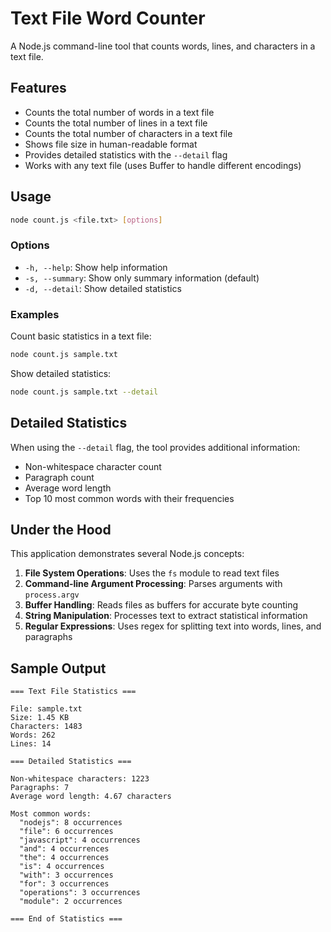 # Text File Word Counter

A Node.js command-line tool that counts words, lines, and characters in a text file.

## Features

- Counts the total number of words in a text file
- Counts the total number of lines in a text file
- Counts the total number of characters in a text file
- Shows file size in human-readable format
- Provides detailed statistics with the `--detail` flag
- Works with any text file (uses Buffer to handle different encodings)

## Usage

```bash
node count.js <file.txt> [options]
```

### Options

- `-h, --help`: Show help information
- `-s, --summary`: Show only summary information (default)
- `-d, --detail`: Show detailed statistics

### Examples

Count basic statistics in a text file:

```bash
node count.js sample.txt
```

Show detailed statistics:

```bash
node count.js sample.txt --detail
```

## Detailed Statistics

When using the `--detail` flag, the tool provides additional information:

- Non-whitespace character count
- Paragraph count
- Average word length
- Top 10 most common words with their frequencies

## Under the Hood

This application demonstrates several Node.js concepts:

1. **File System Operations**: Uses the `fs` module to read text files
2. **Command-line Argument Processing**: Parses arguments with `process.argv`
3. **Buffer Handling**: Reads files as buffers for accurate byte counting
4. **String Manipulation**: Processes text to extract statistical information
5. **Regular Expressions**: Uses regex for splitting text into words, lines, and paragraphs

## Sample Output

```
=== Text File Statistics ===

File: sample.txt
Size: 1.45 KB
Characters: 1483
Words: 262
Lines: 14

=== Detailed Statistics ===

Non-whitespace characters: 1223
Paragraphs: 7
Average word length: 4.67 characters

Most common words:
  "nodejs": 8 occurrences
  "file": 6 occurrences
  "javascript": 4 occurrences
  "and": 4 occurrences
  "the": 4 occurrences
  "is": 4 occurrences
  "with": 3 occurrences
  "for": 3 occurrences
  "operations": 3 occurrences
  "module": 2 occurrences

=== End of Statistics ===
```
